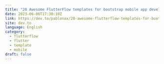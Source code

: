 ```yaml
---
title: "20 Awesome FlutterFlow templates for bootstrap mobile app development"
date: 2023-06-06T17:30:10Z
link: https://dev.to/pablonax/20-awesome-flutterflow-templates-for-bootstrap-mobile-app-development-1ige?utm_medium=RSS&utm_source=news.12bit.vn
site: dev.to
language: English
category:
  - flutterflow
  - flutter
  - template
  - mobile
draft: false
---
```

